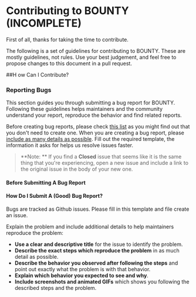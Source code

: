 Contributing to BOUNTY (INCOMPLETE)
======================

First of all, thanks for taking the time to contribute.

The following is a set of guidelines for contributing to BOUNTY. These are mostly
guidelines, not rules. Use your best judgement, and feel free to propose changes to
this document in a pull request.

##H ow Can I Contribute?

### Reporting Bugs
This section guides you through submitting a bug report for BOUNTY. Following these guidelines helps maintainers and the community understand your report, reproduce the behavior and find related reports.

Before creating bug reports, please check [this list](#before-submitting-a-bug-report) as you might find out that you don't need to create one. When you are creating a bug report, please [include as many details as possible](#how-do-i-submit-a-good-bug-report). Fill out the required template, the information it asks for helps us resolve issues faster.

> **Note: ** If you find a **Closed** issue that seems like it is the same thing that you're experiencing, open a new issue and include a link to the original issue in the body of your new one.

#### Before Submitting A Bug Report


#### How Do I Submit A (Good) Bug Report?
Bugs are tracked as Github issues. Please fill in this template and file create an issue.

Explain the problem and include additional details to help maintainers reproduce the problem:

- **Use a clear and descriptive title** for the issue to identify the problem.
- **Describe the exact steps which reproduce the problem** in as much detail as possible.
- **Describe the behavior you observed after following the steps** and point out exactly what the problem is with that behavior.
- **Explain which behavior you expected to see and why**.
- **Include screenshots and animated GIFs** which shows you following the described steps and the problem.
